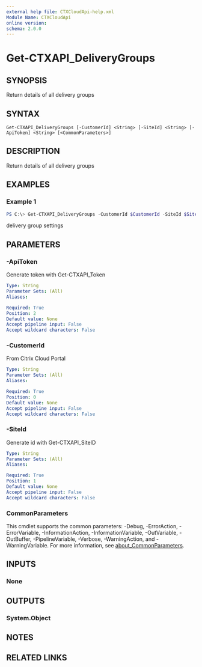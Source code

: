 ```yaml
---
external help file: CTXCloudApi-help.xml
Module Name: CTXCloudApi
online version:
schema: 2.0.0
---
```


# Get-CTXAPI_DeliveryGroups

## SYNOPSIS
Return details of all delivery groups

## SYNTAX

```
Get-CTXAPI_DeliveryGroups [-CustomerId] <String> [-SiteId] <String> [-ApiToken] <String> [<CommonParameters>]
```

## DESCRIPTION
Return details of all delivery groups

## EXAMPLES

### Example 1
```powershell
PS C:\> Get-CTXAPI_DeliveryGroups -CustomerId $CustomerId -SiteId $SiteID -ApiToken $ApiToken
```

delivery group settings

## PARAMETERS

### -ApiToken
 Generate token with Get-CTXAPI_Token

```yaml
Type: String
Parameter Sets: (All)
Aliases:

Required: True
Position: 2
Default value: None
Accept pipeline input: False
Accept wildcard characters: False
```

### -CustomerId
 From Citrix Cloud Portal


```yaml
Type: String
Parameter Sets: (All)
Aliases:

Required: True
Position: 0
Default value: None
Accept pipeline input: False
Accept wildcard characters: False
```

### -SiteId
 Generate id with Get-CTXAPI_SiteID

```yaml
Type: String
Parameter Sets: (All)
Aliases:

Required: True
Position: 1
Default value: None
Accept pipeline input: False
Accept wildcard characters: False
```

### CommonParameters
This cmdlet supports the common parameters: -Debug, -ErrorAction, -ErrorVariable, -InformationAction, -InformationVariable, -OutVariable, -OutBuffer, -PipelineVariable, -Verbose, -WarningAction, and -WarningVariable. For more information, see [about_CommonParameters](http://go.microsoft.com/fwlink/?LinkID=113216).

## INPUTS

### None

## OUTPUTS

### System.Object
## NOTES

## RELATED LINKS
